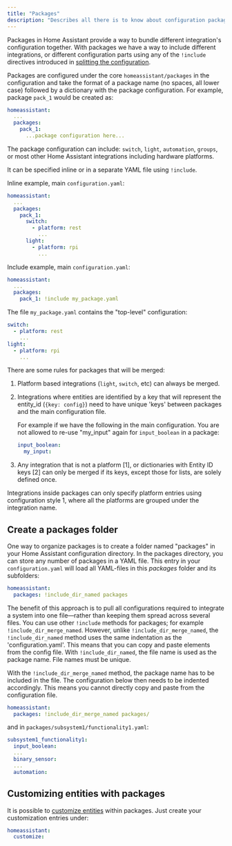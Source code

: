 ```yaml
---
title: "Packages"
description: "Describes all there is to know about configuration packages in Home Assistant."
---
```


Packages in Home Assistant provide a way to bundle different integration's configuration together. With packages we have a way to include different integrations, or different configuration parts using any of the `!include` directives introduced in [splitting the configuration](/docs/configuration/splitting_configuration).

Packages are configured under the core `homeassistant/packages` in the configuration and take the format of a package name (no spaces, all lower case) followed by a dictionary with the package configuration. For example, package `pack_1` would be created as:

```yaml
homeassistant:
  ...
  packages: 
    pack_1:
      ...package configuration here...
```

The package configuration can include: `switch`, `light`, `automation`, `groups`, or most other Home Assistant integrations including hardware platforms.

It can be specified inline or in a separate YAML file using `!include`.

Inline example, main `configuration.yaml`:

```yaml
homeassistant:
  ...
  packages: 
    pack_1:
      switch:
        - platform: rest
          ...
      light:
        - platform: rpi
          ...
```

Include example, main `configuration.yaml`:

```yaml
homeassistant:
  ...
  packages: 
    pack_1: !include my_package.yaml
```

The file `my_package.yaml` contains the "top-level" configuration:

```yaml
switch:
  - platform: rest
    ...
light:
  - platform: rpi
    ...
```

There are some rules for packages that will be merged:

1. Platform based integrations (`light`, `switch`, etc) can always be merged.
2. Integrations where entities are identified by a key that will represent the entity_id (`{key: config}`) need to have unique 'keys' between packages and the main configuration file.

    For example if we have the following in the main configuration. You are not allowed to re-use "my_input" again for `input_boolean` in a package:

    ```yaml
    input_boolean:
      my_input:
    ```

3. Any integration that is not a platform [1], or dictionaries with Entity ID keys [2] can only be merged if its keys, except those for lists, are solely defined once.

<div class='note tip'>
Integrations inside packages can only specify platform entries using configuration style 1, where all the platforms are grouped under the integration name.
</div>

## Create a packages folder

One way to organize packages is to create a folder named "packages" in your Home Assistant configuration directory. In the packages directory, you can store any number of packages in a YAML file. This entry in your `configuration.yaml` will load all YAML-files in this _packages_ folder and its subfolders:

```yaml
homeassistant:
  packages: !include_dir_named packages
```

The benefit of this approach is to pull all configurations required to integrate a system into one file&mdash;rather than keeping them spread across several files.
You can use other `!include` methods for packages; for example `!include_dir_merge_named`. However, unlike `!include_dir_merge_named`, the `!include_dir_named` method uses the same indentation as the 'configuration.yaml'. This means that you can copy and paste elements from the config file. With `!include_dir_named`, the file name is used as the package name. File names must be unique.

With the `!include_dir_merge_named` method, the package name has to be included in the file. The configuration below then needs to be indented accordingly. This means you cannot directly copy and paste from the configuration file.


```yaml
homeassistant:
  packages: !include_dir_merge_named packages/
```

and in `packages/subsystem1/functionality1.yaml`:

```yaml
subsystem1_functionality1:
  input_boolean:
  ...
  binary_sensor:
  ...
  automation:
```


## Customizing entities with packages

It is possible to [customize entities](/docs/configuration/customizing-devices/) within packages. Just create your customization entries under:

```yaml
homeassistant:
  customize:
```

